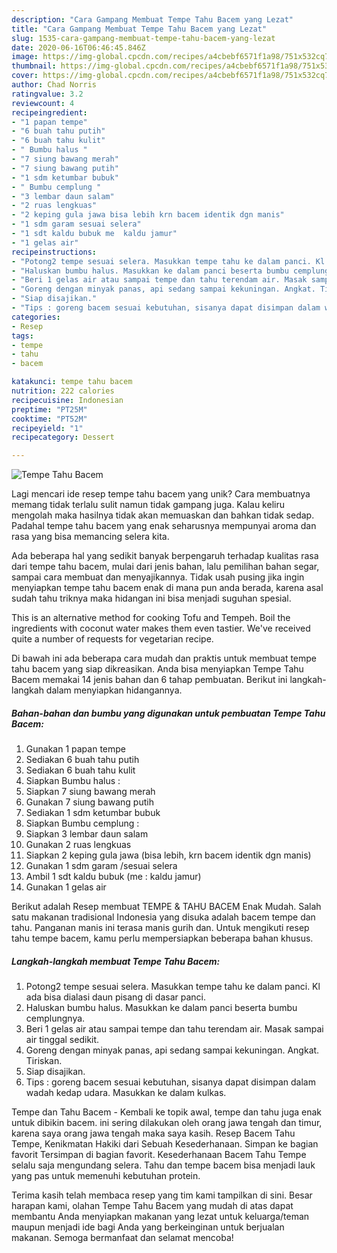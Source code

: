```yaml
---
description: "Cara Gampang Membuat Tempe Tahu Bacem yang Lezat"
title: "Cara Gampang Membuat Tempe Tahu Bacem yang Lezat"
slug: 1535-cara-gampang-membuat-tempe-tahu-bacem-yang-lezat
date: 2020-06-16T06:46:45.846Z
image: https://img-global.cpcdn.com/recipes/a4cbebf6571f1a98/751x532cq70/tempe-tahu-bacem-foto-resep-utama.jpg
thumbnail: https://img-global.cpcdn.com/recipes/a4cbebf6571f1a98/751x532cq70/tempe-tahu-bacem-foto-resep-utama.jpg
cover: https://img-global.cpcdn.com/recipes/a4cbebf6571f1a98/751x532cq70/tempe-tahu-bacem-foto-resep-utama.jpg
author: Chad Norris
ratingvalue: 3.2
reviewcount: 4
recipeingredient:
- "1 papan tempe"
- "6 buah tahu putih"
- "6 buah tahu kulit"
- " Bumbu halus "
- "7 siung bawang merah"
- "7 siung bawang putih"
- "1 sdm ketumbar bubuk"
- " Bumbu cemplung "
- "3 lembar daun salam"
- "2 ruas lengkuas"
- "2 keping gula jawa bisa lebih krn bacem identik dgn manis"
- "1 sdm garam sesuai selera"
- "1 sdt kaldu bubuk me  kaldu jamur"
- "1 gelas air"
recipeinstructions:
- "Potong2 tempe sesuai selera. Masukkan tempe tahu ke dalam panci. Kl ada bisa dialasi daun pisang di dasar panci."
- "Haluskan bumbu halus. Masukkan ke dalam panci beserta bumbu cemplungnya."
- "Beri 1 gelas air atau sampai tempe dan tahu terendam air. Masak sampai air tinggal sedikit."
- "Goreng dengan minyak panas, api sedang sampai kekuningan. Angkat. Tiriskan."
- "Siap disajikan."
- "Tips : goreng bacem sesuai kebutuhan, sisanya dapat disimpan dalam wadah kedap udara. Masukkan ke dalam kulkas."
categories:
- Resep
tags:
- tempe
- tahu
- bacem

katakunci: tempe tahu bacem 
nutrition: 222 calories
recipecuisine: Indonesian
preptime: "PT25M"
cooktime: "PT52M"
recipeyield: "1"
recipecategory: Dessert

---
```



![Tempe Tahu Bacem](https://img-global.cpcdn.com/recipes/a4cbebf6571f1a98/751x532cq70/tempe-tahu-bacem-foto-resep-utama.jpg)

Lagi mencari ide resep tempe tahu bacem yang unik? Cara membuatnya memang tidak terlalu sulit namun tidak gampang juga. Kalau keliru mengolah maka hasilnya tidak akan memuaskan dan bahkan tidak sedap. Padahal tempe tahu bacem yang enak seharusnya mempunyai aroma dan rasa yang bisa memancing selera kita.

Ada beberapa hal yang sedikit banyak berpengaruh terhadap kualitas rasa dari tempe tahu bacem, mulai dari jenis bahan, lalu pemilihan bahan segar, sampai cara membuat dan menyajikannya. Tidak usah pusing jika ingin menyiapkan tempe tahu bacem enak di mana pun anda berada, karena asal sudah tahu triknya maka hidangan ini bisa menjadi suguhan spesial.

This is an alternative method for cooking Tofu and Tempeh. Boil the ingredients with coconut water makes them even tastier. We&#39;ve received quite a number of requests for vegetarian recipe.


Di bawah ini ada beberapa cara mudah dan praktis untuk membuat tempe tahu bacem yang siap dikreasikan. Anda bisa menyiapkan Tempe Tahu Bacem memakai 14 jenis bahan dan 6 tahap pembuatan. Berikut ini langkah-langkah dalam menyiapkan hidangannya.

<!--inarticleads1-->

##### Bahan-bahan dan bumbu yang digunakan untuk pembuatan Tempe Tahu Bacem:

1. Gunakan 1 papan tempe
1. Sediakan 6 buah tahu putih
1. Sediakan 6 buah tahu kulit
1. Siapkan  Bumbu halus :
1. Siapkan 7 siung bawang merah
1. Gunakan 7 siung bawang putih
1. Sediakan 1 sdm ketumbar bubuk
1. Siapkan  Bumbu cemplung :
1. Siapkan 3 lembar daun salam
1. Gunakan 2 ruas lengkuas
1. Siapkan 2 keping gula jawa (bisa lebih, krn bacem identik dgn manis)
1. Gunakan 1 sdm garam /sesuai selera
1. Ambil 1 sdt kaldu bubuk (me : kaldu jamur)
1. Gunakan 1 gelas air


Berikut adalah Resep membuat TEMPE &amp; TAHU BACEM Enak Mudah. Salah satu makanan tradisional Indonesia yang disuka adalah bacem tempe dan tahu. Panganan manis ini terasa manis gurih dan. Untuk mengikuti resep tahu tempe bacem, kamu perlu mempersiapkan beberapa bahan khusus. 

<!--inarticleads2-->

##### Langkah-langkah membuat Tempe Tahu Bacem:

1. Potong2 tempe sesuai selera. Masukkan tempe tahu ke dalam panci. Kl ada bisa dialasi daun pisang di dasar panci.
1. Haluskan bumbu halus. Masukkan ke dalam panci beserta bumbu cemplungnya.
1. Beri 1 gelas air atau sampai tempe dan tahu terendam air. Masak sampai air tinggal sedikit.
1. Goreng dengan minyak panas, api sedang sampai kekuningan. Angkat. Tiriskan.
1. Siap disajikan.
1. Tips : goreng bacem sesuai kebutuhan, sisanya dapat disimpan dalam wadah kedap udara. Masukkan ke dalam kulkas.


Tempe dan Tahu Bacem - Kembali ke topik awal, tempe dan tahu juga enak untuk dibikin bacem. ini sering dilakukan oleh orang jawa tengah dan timur, karena saya orang jawa tengah maka saya kasih. Resep Bacem Tahu Tempe, Kenikmatan Hakiki dari Sebuah Kesederhanaan. Simpan ke bagian favorit Tersimpan di bagian favorit. Kesederhanaan Bacem Tahu Tempe selalu saja mengundang selera. Tahu dan tempe bacem bisa menjadi lauk yang pas untuk memenuhi kebutuhan protein. 

Terima kasih telah membaca resep yang tim kami tampilkan di sini. Besar harapan kami, olahan Tempe Tahu Bacem yang mudah di atas dapat membantu Anda menyiapkan makanan yang lezat untuk keluarga/teman maupun menjadi ide bagi Anda yang berkeinginan untuk berjualan makanan. Semoga bermanfaat dan selamat mencoba!
